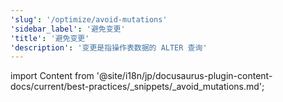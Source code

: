 ```yaml
---
'slug': '/optimize/avoid-mutations'
'sidebar_label': '避免变更'
'title': '避免变更'
'description': '变更是指操作表数据的 ALTER 查询'
---
```


import Content from '@site/i18n/jp/docusaurus-plugin-content-docs/current/best-practices/_snippets/_avoid_mutations.md';

<Content />
